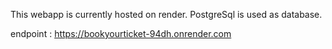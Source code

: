 This webapp is currently hosted on render. PostgreSql is used as database.

endpoint : https://bookyourticket-94dh.onrender.com
